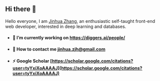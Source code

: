 ## Hi there 👋
Hello everyone, I am [Jinhua Zhang](https://nuanbaobao.github.io/), an enthusiastic self-taught front-end web developer, interested in deep learning and databases.

- #### 🔭 I’m currently working on https://diggers.ai/people/
- #### 👯 How to contact me jinhua.zjh@gmail.com
<!-- - #### 💬 phone 15117117428
- #### 📲 WeChat: New_Territory_HZH -->
<!--
- #### 🤔 personal homepage [https://nuanbaobao.github.io/](https://nuanbaobao.github.io/)
-->
- #### ⚡ Google Scholar [https://scholar.google.com/citations?user=tyYxiXoAAAAJ](https://scholar.google.com/citations?user=tyYxiXoAAAAJ)
<!--
**NuanBaobao/NuanBaobao** is a ✨ _special_ ✨ repository because its `README.md` (this file) appears on your GitHub profile.

Here are some ideas to get you started:

- 🔭 I’m currently working on ...
- 🌱 I’m currently learning ...
- 👯 I’m looking to collaborate on ...
- 🤔 I’m looking for help with ...
- 💬 Ask me about ...
- 📫 How to reach me: ...
- 😄 Pronouns: ...
- ⚡ Fun fact: ...
<!--
[![Top Langs](https://github-readme-stats.vercel.app/api/top-langs/?username=NuanBaobao&langs_count=8)](https://github.com/NuanBaobao/github-readme-stats)
[![Top Langs](https://github-readme-stats.vercel.app/api/top-langs/?username=NuanBaobao&exclude_repo=github-readme-stats,NuanBaobao.github.io)](https://github.com/NuanBaobao/github-readme-stats)
[![Top Langs](https://github-readme-stats.vercel.app/api/top-langs/?username=NuanBaobao&layout=compact)](https://github.com/NuanBaobao/github-readme-stats)




![NuanBaobao's GitHub stats](https://github-readme-stats.vercel.app/api?username=NuanBaobao&show_icons=true&theme=tokyonight&count_private=true) 
-->





